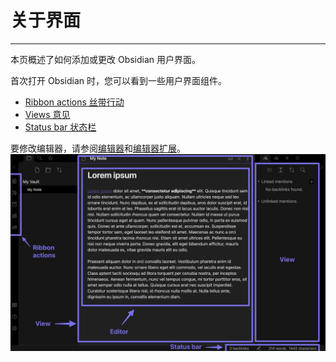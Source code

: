 <!--
 * @Author: Raistlind johnd0712@gmail.com
 * @Date: 2024-01-18 10:18:00
 * @LastEditors: Raistlind
 * @LastEditTime: 2024-01-18 10:18:00
 * @Description:
-->

# 关于界面

---

本页概述了如何添加或更改 Obsidian 用户界面。

首次打开 Obsidian 时，您可以看到一些用户界面组件。

- [Ribbon actions 丝带行动](https://docs.obsidian.md/Plugins/User+interface/Ribbon+actions)
- [Views 意见](https://docs.obsidian.md/Plugins/User+interface/Views)
- [Status bar 状态栏](https://docs.obsidian.md/Plugins/User+interface/Status+bar)

要修改编辑器，请参阅[编辑器](../editor/editor.md)和[编辑器扩展](../editor/editor-extensions.md)。
![0waja](../../../../public/images/0waja.png)
